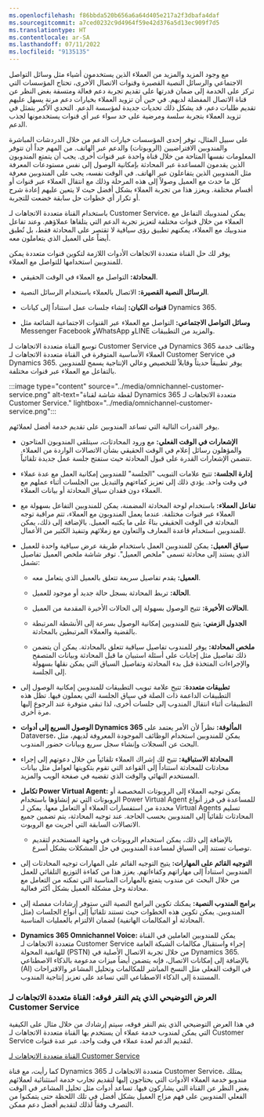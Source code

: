 ```yaml
---
ms.openlocfilehash: f86bbda520b656a6a64d405e217a2f3dbafa4daf
ms.sourcegitcommit: a7ced0232c9d4964f59e42d376a5d13ec909f7d5
ms.translationtype: HT
ms.contentlocale: ar-SA
ms.lasthandoff: 07/11/2022
ms.locfileid: "9135135"
---
```

مع وجود المزيد والمزيد من العملاء الذين يستخدمون أشياء مثل وسائل التواصل الاجتماعي والرسائل النصية القصيرة وقنوات الاتصال الأخرى، تحتاج المؤسسات التي تركز على الخدمة إلى ضمان قدرتها على تقديم تجربة دعم فعالة ومتسقة بغض النظر عن قناة الاتصال المفضلة لديهم. في حين أن تزويد العملاء بخيارات دعم مرنة يسهل عليهم تقديم طلبات دعم، قد يشكل ذلك تحديات جديدة لمؤسسة الدعم. التحدي الأكبر يتمثل في تزويد العملاء بتجربة سلسة ومرضية على حد سواء عبر أي قنوات يستخدمونها لجذب الدعم. 

على سبيل المثال، توفر إحدى المؤسسات خيارات الدعم من خلال الدردشات المباشرة والمندوبين الافتراضيين (الروبوتات) والدعم عبر الهاتف. من المهم جداً أن تتوفر المعلومات نفسها المتاحة من خلال قناة واحدة عبر قنوات أخرى. يجب أن يتمتع المندوبون الذين يقدمون المساعدة عبر المحادثة بإمكانية الوصول إلى نفس مستودعات المعرفة مثل المندوبين الذين يتفاعلون عبر الهاتف. في الوقت نفسه، يجب على المندوبين معرفة كل ما حدث مع العميل وصولاً إلى هذه المرحلة وذلك مع انتقال العملاء عبر قنوات أو أقسام مختلفة. ويعزز هذا من تجربة العملاء بشكل أفضل حيث لا يتعين عليهم إعادة شرح أو تكرار أي خطوات حل سابقة خضعت للتجربة. 

باستخدام القناة متعددة الاتجاهات لـ Customer Service، يمكن لمندوبيك التفاعل مع العملاء من خلال قنوات مختلفة لتعزيز تجربة الدعم التي يتلقاها عملاؤهم. وعند تفاعل مندوبيك مع العملاء، يمكنهم تطبيق رؤى سياقية لا تقتصر على المحادثة فقط، بل تُطبق أيضاً على العميل الذي يتعاملون معه. 

يوفر لك حل القناة متعددة الاتجاهات الأدوات اللازمة لتكوين قنوات متعددة يمكن للمندوبين استخدامها للتواصل مع العملاء. 

- **المحادثة:** التواصل مع العملاء في الوقت الحقيقي. 

- **الرسائل النصية القصيرة:** الاتصال بالعملاء باستخدام الرسائل النصية. 

- **قنوات الكيان:** إنشاء جلسات عمل استناداً إلى كيانات Dynamics 365. 

- **وسائل التواصل الاجتماعي:** التواصل مع العملاء عبر القنوات الاجتماعية الشائعة مثل Messenger Facebook وWhatsApp وLINE والمزيد من التطبيقات. 

توسع القناة متعددة الاتجاهات لـ Customer Service في Dynamics 365 وظائف خدمة العملاء الأساسية المتوفرة في القناة متعددة الاتجاهات لـ Customer Service في Dynamics 365. يوفر تطبيقاً حديثاً وقابلاً للتخصيص وعالي الإنتاجية يسمح للمندوبين بالتفاعل مع العملاء عبر قنوات مختلفة. 

:::image type="content" source="../media/omnichannel-customer-service.png" alt-text="لقطة شاشة لقناة Dynamics 365 متعددة الاتجاهات لـ Customer Service." lightbox="../media/omnichannel-customer-service.png":::

يوفر القدرات التالية التي تساعد المندوبين على تقديم خدمة أفضل لعملائهم. 

- **الإشعارات في الوقت الفعلي:** مع ورود المحادثات، سيتلقى المندوبون المتاحون والمؤهلون رسائل إعلام في الوقت الحقيقي بشأن الاتصالات الواردة من العملاء. تتضمن الإشعارات القدرة على قبول المحادثة حيث ستفتح جلسة عمل جديدة تلقائياً. 

- **إدارة الجلسة:** تتيح علامات التبويب "الجلسة" للمندوبين إمكانية العمل مع عدة عملاء في وقت واحد. يؤدي ذلك إلى تعزيز كفاءتهم والتبديل بين الجلسات أثناء عملهم مع العملاء دون فقدان سياق المحادثة أو بيانات العملاء. 

- **تفاعل العملاء:** باستخدام لوحة المحادثة المضمنة، يمكن للمندوبين التفاعل بسهولة مع العملاء عبر قنوات مختلفة. عندما يعمل المندوبون مع العملاء، تتم مراقبة توجه المحادثة في الوقت الحقيقي بناءً على ما يكتبه العميل. بالإضافة إلى ذلك، يمكن للمندوبين استخدام قاعدة المعارف والتعاون مع زملائهم وتنفيذ الكثير من الأعمال. 

- **سياق العميل:** يمكن للمندوبين العمل باستخدام طريقة عرض سياقية واحدة للعميل الذي يستند إلى محادثة تسمى "ملخص العميل". توفر شاشة ملخص العميل تفاصيل تشمل:

    - **العميل:** يقدم تفاصيل سريعة تتعلق بالعميل الذي يتعامل معه. 

    - **الحالة:** تربط المحادثة بسجل حالة جديد أو موجود للعميل. 

    - **الحالات الأخيرة:** تتيح الوصول بسهولة إلى الحالات الأخيرة المقدمة من العميل. 

    - **الجدول الزمني:** يتيح للمندوبين إمكانية الوصول بسرعة إلى الأنشطة المرتبطة بالقضية والعملاء المرتبطين بالمحادثة. 

    - **ملخص المحادثة:** يوفر للمندوب تفاصيل سياقية تتعلق بالمحادثة. يمكن أن يتضمن ذلك تفاصيل مثل إجابات على أسئلة استبيان ما قبل المحادثة وبيانات المتصفح والإجراءات المتخذة قبل بدء المحادثة وتفاصيل السياق التي يمكن نقلها بسهولة إلى الجلسة. 

- **تطبيقات متعددة**: تتيح علامة تبويب التطبيقات للمندوبين إمكانية الوصول إلى التطبيقات الداعمة ذات الصلة في سياق الجلسة التي يعملون فيها. تظل هذه التطبيقات أثناء انتقال المندوب إلى جلسات أخرى، لذا تبقى متوفرة عند الرجوع إليها مرة أخرى. 

- **الوصول السريع إلى أدوات Dynamics 365 المألوفة:** نظراً لأن الأمر يعتمد على Dataverse، يمكن للمندوبين استخدام الوظائف الموجودة المعروفة لديهم، مثل البحث عن السجلات وإنشاء سجل سريع وبيانات حضور المندوب. 

- **المحادثة الاستباقية:** تتيح لك إشراك العملاء تلقائياً من خلال دعوتهم إلى إجراء محادثات للمحادثة استناداً إلى القواعد التي تقوم بتكوينها لعوامل مثل بيانات المستخدم النهائي والوقت الذي تقضيه في صفحة الويب والمزيد.

- **تكامل Power Virtual Agent:** يمكن توجيه العملاء إلى الروبوتات المخصصة أو الروبوتات التي تم إنشاؤها باستخدام Power Virtual Agent للمساعدة في فرز أنواع محددة من استفسارات العملاء أو التعامل معها. يمكن لـ Virtual Agents تسليم المحادثات تلقائياً إلى المندوبين بحسب الحاجة. عند توجيه المحادثة، يتم تضمين جميع الاتصالات السابقة التي أجريت مع الروبوت. 

    - بالإضافة إلى ذلك، يمكن استخدام الروبوتات في واجهة المستخدم لتقديم توصيات تستند إلى السياق لمساعدة المندوبين في حل المشكلات بشكل أسرع. 

- **التوجيه القائم على المهارات:** يتيح التوجيه القائم على المهارات توجيه المحادثات إلى المندوبين استناداً إلى مهاراتهم وكفاءاتهم. يعزز هذا من كفاءة التوزيع التلقائي للعمل من خلال البحث عن مندوب يتمتع بالمهارات المناسبة التي تمكنه من التعامل مع محادثة وحل مشكلة العميل بشكل أكثر فعالية.

- **برامج المندوب النصية:** يمكنك تكوين البرامج النصية التي ستوفر إرشادات مفصلة إلى المندوبين. يمكن تكوين هذه الخطوات حيث تستند تلقائياً إلى أنواع الجلسات (مثل المحادثة أو المكالمات الهاتفية) لضمان الالتزام بالعمليات المناسبة.

- **Dynamics 365 Omnichannel Voice:** يمكن للمندوبين العاملين في القناة متعددة الاتجاهات لـ Customer Service إجراء واستقبال مكالمات الشبكة العامة للهاتفية المحولة (PSTN) من خلال تجربة الاتصال الأصلية في Dynamics 365. بالإضافة إلى إمكانات الاتصال، فإنه يتضمن أيضاً ميزات مدعومة بالذكاء الاصطناعي (AI) في الوقت الفعلي مثل النسخ المباشر للمكالمات وتحليل المشاعر والاقتراحات المستندة إلى الذكاء الاصطناعي التي تساعد على تعزيز إنتاجية المندوب.

 

### <a name="click-through-demo-omnichannel-for-customer-service"></a>العرض التوضيحي الذي يتم النقر فوقه: القناة متعددة الاتجاهات لـ Customer Service

في هذا العرض التوضيحي الذي يتم النقر فوقه، سيتم إرشادك من خلال مثال على الكيفية التي يمكن لمندوب خدمة عملاء أن يستخدم بها القناة متعددة الاتجاهات لـ Customer Service لتقديم الدعم لعدة عملاء في وقت واحد، عبر عدة قنوات. 

[القناة متعددة الاتجاهات لـ Customer Service](https://edxinteractivepage.blob.core.windows.net/edxpages/mb-910/version2/LP-CS-M2-OCS/index.html)

كما رأيت، مع قناة Dynamics 365 متعددة الاتجاهات لـ Customer Service، يمتلك مندوبو خدمة العملاء الأدوات التي يحتاجون إليها لتقديم تجارب خدمة استثنائية لعملائهم بغض النظر عن القناة التي يشاركون فيها. تساعد أدوات مثل تحليل المشاعر في الوقت الفعلي المندوبين على فهم مزاج العميل بشكل أفضل في تلك اللحظة حتى يتمكنوا من التصرف وفقاً لذلك لتقديم أفضل دعم ممكن. 

 
